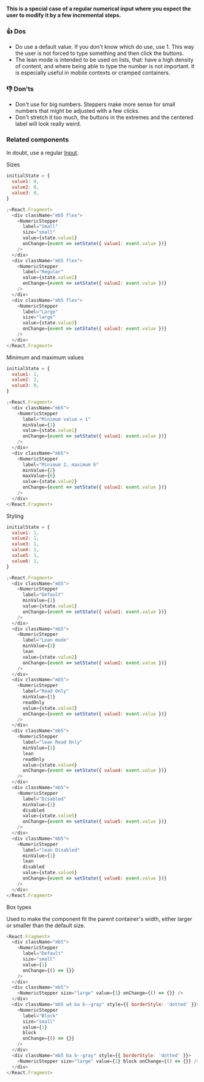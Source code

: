 #### This is a special case of a regular numerical input where you expect the user to modify it by a few incremental steps.

### 👍 Dos

- Do use a default value. If you don't know which do use, use 1. This way the user is not forced to type something and then click the buttons.
- The lean mode is intended to be used on lists, that: have a high density of content, and where being able to type the number is not important. It is especially useful in mobile contexts or cramped containers.

### 👎 Don'ts

- Don't use for big numbers. Steppers make more sense for small numbers that might be adjusted with a few clicks.
- Don't stretch it too much, the buttons in the extremes and the centered label will look really weird.

### Related components

In doubt, use a regular <a href="#/Components/Forms/Input">Input</a>.

Sizes

```js
initialState = {
  value1: 0,
  value2: 0,
  value3: 0,
}

;<React.Fragment>
  <div className="mb5 flex">
    <NumericStepper
      label="Small"
      size="small"
      value={state.value1}
      onChange={event => setState({ value1: event.value })}
    />
  </div>
  <div className="mb5 flex">
    <NumericStepper
      label="Regular"
      value={state.value2}
      onChange={event => setState({ value2: event.value })}
    />
  </div>
  <div className="mb5 flex">
    <NumericStepper
      label="Large"
      size="large"
      value={state.value3}
      onChange={event => setState({ value3: event.value })}
    />
  </div>
</React.Fragment>
```

Minimum and maximum values

```js
initialState = {
  value1: 1,
  value2: 2,
  value3: 0,
}

;<React.Fragment>
  <div className="mb5">
    <NumericStepper
      label="Minimum value = 1"
      minValue={1}
      value={state.value1}
      onChange={event => setState({ value1: event.value })}
    />
  </div>
  <div className="mb5">
    <NumericStepper
      label="Minimum 2, maximum 6"
      minValue={2}
      maxValue={6}
      value={state.value2}
      onChange={event => setState({ value2: event.value })}
    />
  </div>
</React.Fragment>
```

Styling

```js
initialState = {
  value1: 1,
  value2: 1,
  value3: 1,
  value4: 1,
  value5: 1,
  value6: 1,
}

;<React.Fragment>
  <div className="mb5">
    <NumericStepper
      label="Default"
      minValue={1}
      value={state.value1}
      onChange={event => setState({ value1: event.value })}
    />
  </div>
  <div className="mb5">
    <NumericStepper
      label="Lean mode"
      minValue={1}
      lean
      value={state.value2}
      onChange={event => setState({ value2: event.value })}
    />
  </div>
  <div className="mb5">
    <NumericStepper
      label="Read Only"
      minValue={1}
      readOnly
      value={state.value3}
      onChange={event => setState({ value3: event.value })}
    />
  </div>
  <div className="mb5">
    <NumericStepper
      label="lean Read Only"
      minValue={1}
      lean
      readOnly
      value={state.value4}
      onChange={event => setState({ value4: event.value })}
    />
  </div>
  <div className="mb5">
    <NumericStepper
      label="Disabled"
      minValue={1}
      disabled
      value={state.value5}
      onChange={event => setState({ value5: event.value })}
    />
  </div>
  <div className="mb5">
    <NumericStepper
      label="lean Disabled"
      minValue={1}
      lean
      disabled
      value={state.value6}
      onChange={event => setState({ value6: event.value })}
    />
  </div>
</React.Fragment>
```

Box types

Used to make the component fit the parent container's width, either larger or smaller than the default size.

```js
<React.Fragment>
  <div className="mb5">
    <NumericStepper
      label="Default"
      size="small"
      value={1}
      onChange={() => {}}
    />
  </div>
  <div className="mb5">
    <NumericStepper size="large" value={1} onChange={() => {}} />
  </div>
  <div className="mb5 w4 ba b--gray" style={{ borderStyle: 'dotted' }}>
    <NumericStepper
      label="Block"
      size="small"
      value={1}
      block
      onChange={() => {}}
    />
  </div>
  <div className="mb5 ba b--gray" style={{ borderStyle: 'dotted' }}>
    <NumericStepper size="large" value={1} block onChange={() => {}} />
  </div>
</React.Fragment>
```
